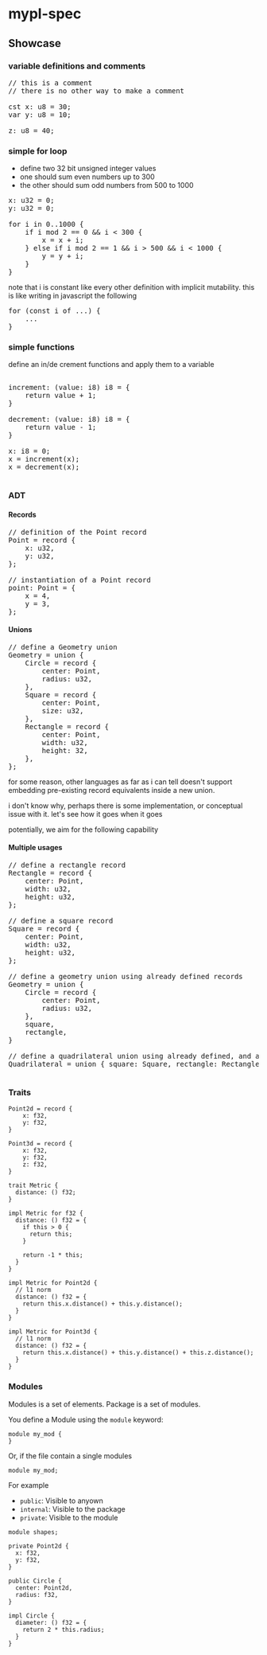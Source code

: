 # mypl-spec

## Showcase

### variable definitions and comments

<pre>
// this is a comment
// there is no other way to make a comment

cst x: u8 = 30;
var y: u8 = 10;

z: u8 = 40;
</pre>


### simple for loop

- define two 32 bit unsigned integer values
- one should sum even numbers up to 300
- the other should sum odd numbers from 500 to 1000

<pre>
x: u32 = 0;
y: u32 = 0;

for i in 0..1000 {
    if i mod 2 == 0 && i < 300 {
        x = x + i;
    } else if i mod 2 == 1 && i > 500 && i < 1000 {
        y = y + i;
    }
}
</pre>

note that i is constant like every other definition with implicit mutability. this is like writing in javascript the following

<pre>
for (const i of ...) {
    ...
}
</pre>

### simple functions

define an in/de crement functions and apply them to a variable

<pre>

increment: (value: i8) i8 = {
    return value + 1;
}

decrement: (value: i8) i8 = {
    return value - 1;
}

x: i8 = 0;
x = increment(x);
x = decrement(x);

</pre>

### ADT

#### Records

<pre>
// definition of the Point record
Point = record {
    x: u32,
    y: u32,
};

// instantiation of a Point record
point: Point = {
    x = 4,
    y = 3,
};
</pre>

#### Unions

<pre>
// define a Geometry union
Geometry = union {
    Circle = record {
        center: Point,
        radius: u32,
    },
    Square = record {
        center: Point,
        size: u32,
    },
    Rectangle = record {
        center: Point,
        width: u32,
        height: 32,
    },
};
</pre>

for some reason, other languages as far as i can tell doesn't support embedding pre-existing record equivalents inside a new union.

i don't know why, perhaps there is some implementation, or conceptual issue with it. let's see how it goes when it goes

potentially, we aim for the following capability

#### Multiple usages

<pre>
// define a rectangle record
Rectangle = record {
    center: Point,
    width: u32,
    height: u32,
};

// define a square record
Square = record {
    center: Point,
    width: u32,
    height: u32,
};

// define a geometry union using already defined records
Geometry = union {
    Circle = record {
        center: Point,
        radius: u32,
    },
    square,
    rectangle,
}

// define a quadrilateral union using already defined, and already used in other union records
Quadrilateral = union { square: Square, rectangle: Rectangle };

</pre>

### Traits 

```
Point2d = record {
    x: f32,
    y: f32,
}

Point3d = record {
    x: f32,
    y: f32,
    z: f32,
}

trait Metric {
  distance: () f32;
}

impl Metric for f32 {
  distance: () f32 = {
    if this > 0 {
      return this;
    }

    return -1 * this;
  }
}

impl Metric for Point2d {
  // l1 norm
  distance: () f32 = {
    return this.x.distance() + this.y.distance();
  }
}

impl Metric for Point3d {
  // l1 norm
  distance: () f32 = {
    return this.x.distance() + this.y.distance() + this.z.distance();
  }
}
```

### Modules

Modules is a set of elements.
Package is a set of modules.

You define a Module using the `module` keyword:

```
module my_mod {
}
```

Or, if the file contain a single modules

```
module my_mod;
```

For example


- `public`: Visible to anyown
- `internal`: Visible to the package
- `private`: Visible to the module

```
module shapes;

private Point2d {
  x: f32,
  y: f32,
}

public Circle {
  center: Point2d,
  radius: f32,
}

impl Circle {
  diameter: () f32 = {
    return 2 * this.radius;
  }
}
```


